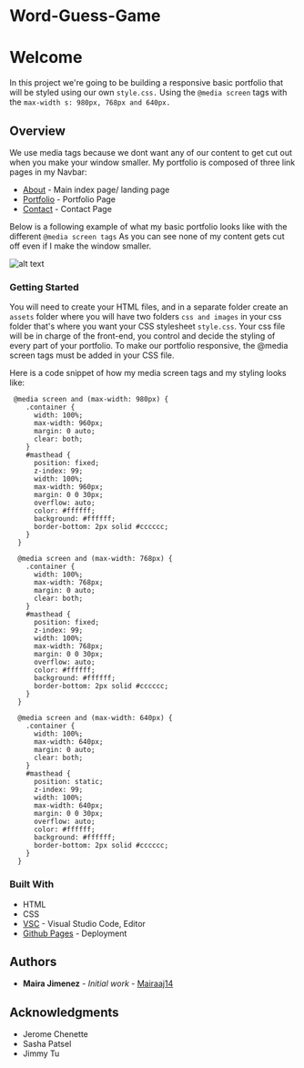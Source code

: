 # Word-Guess-Game

# Welcome
In this project we're going to be building a responsive basic portfolio that will be styled using our own `style.css.`
Using the ` @media screen ` tags with the `max-width s: 980px, 768px and 640px.`

## Overview
We use media tags because we dont want any of our content to get cut out when you make your window smaller.
My portfolio is composed of three link pages in my Navbar:
* [About]() - Main index page/ landing page
* [Portfolio]() - Portfolio Page
* [Contact]() - Contact Page


Below is a following example of what my basic portfolio looks like with the different `@media screen tags` 
As you can see none of my content gets cut off even if I make the window smaller.

![alt text](assets/images/responsive.gif)

### Getting Started
You will need to create your HTML files, and in a separate folder create an `assets` folder where you will have two folders
`css and images` in your css folder that's where you want your CSS stylesheet `style.css`.
Your css file will be in charge of the front-end, you control and decide the styling of every part of your portfolio.
To make our portfolio responsive, the @media screen tags must be added in your CSS file.

Here is a code snippet of how my media screen tags and my styling looks like:

``` 
 @media screen and (max-width: 980px) {
    .container {
      width: 100%;
      max-width: 960px;
      margin: 0 auto;
      clear: both;
    }
    #masthead {
      position: fixed;
      z-index: 99;
      width: 100%;
      max-width: 960px;
      margin: 0 0 30px;
      overflow: auto;
      color: #ffffff;
      background: #ffffff;
      border-bottom: 2px solid #cccccc;
    }
  }

  @media screen and (max-width: 768px) {
    .container {
      width: 100%;
      max-width: 768px;
      margin: 0 auto;
      clear: both;
    }
    #masthead {
      position: fixed;
      z-index: 99;
      width: 100%;
      max-width: 768px;
      margin: 0 0 30px;
      overflow: auto;
      color: #ffffff;
      background: #ffffff;
      border-bottom: 2px solid #cccccc;
    }
  }

  @media screen and (max-width: 640px) {
    .container {
      width: 100%;
      max-width: 640px;
      margin: 0 auto;
      clear: both;
    }
    #masthead {
      position: static;
      z-index: 99;
      width: 100%;
      max-width: 640px;
      margin: 0 0 30px;
      overflow: auto;
      color: #ffffff;
      background: #ffffff;
      border-bottom: 2px solid #cccccc;
    }
  }

```

### Built With
* HTML
* CSS
* [VSC](https) - Visual Studio Code, Editor
* [Github Pages](https) - Deployment

## Authors

* **Maira Jimenez** - *Initial work* - [Mairaaj14](https://github.com/Mairaaj14)


## Acknowledgments

* Jerome Chenette
* Sasha Patsel
* Jimmy Tu
